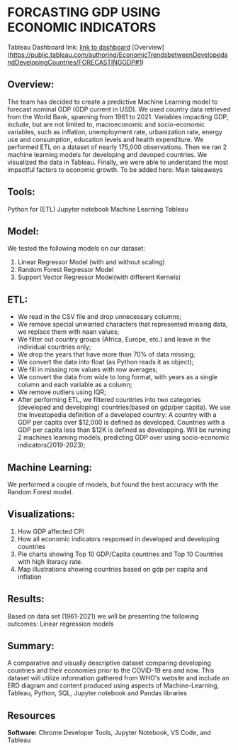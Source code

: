 # FORCASTING GDP USING ECONOMIC INDICATORS

Tableau Dashboard link: [link to dashboard](https://public.tableau.com/views/FinalProject_16751348636030/FORECASTINGGDP?:language=en-US&publish=yes&:display_count=n&:origin=viz_share_link)
[Overview]
(https://public.tableau.com/authoring/EconomicTrendsbetweenDevelopedandDevelopingCountries/FORECASTINGGDP#1)

## Overview:
The team has decided to create a predictive Machine Learning model to forecast nominal GDP (GDP current in USD). We used country data retrieved from the World Bank, spanning from 1961 to 2021. Variables impacting GDP, include, but are not limited to, macroeconomic and socio-economic variables, such as inflation, unemployment rate, urbanization rate, energy use and consumption, education levels and health expenditure. We performed ETL on a dataset of nearly 175,000 observations. Then we ran 2 machine learning models for developing and devoped countries. We visualized the data in Tableau. Finally, we were able to understand the most impactful factors to economic growth. To be added here: Main takeaways

## Tools:
Python for (ETL)
Jupyter notebook
Machine Learning
Tableau

## Model:
We tested the following models on our dataset:

1. Linear Regressor Model (with and without scaling)
2. Random Forest Regressor Model
3. Support Vector Regressor Model(with different Kernels)

## ETL:
* We read in the CSV file and drop unnecessary columns;
* We remove special unwanted characters that represented missing data, we replace them with naan values;
* We filter out country groups (Africa, Europe, etc.) and leave in the individual countries only;
* We drop the years that have more than 70% of data missing;
* We convert the data into float (as Python reads it as object);
* We fill in missing row values with row averages;
* We convert the data from wide to long format, with years as a single column and each variable as a column;
* We remove outliers using IQR;
* After performing ETL, we filtered countries into two categories (developed and developing) countries(based on gdp/per capita). We use the Investopedia definition of a developed country: A country with a GDP per capita over $12,000 is defined as developed. Countries with a GDP per capita less than $12K is defined as developping.
Will be running 2 machines learning models, predicting GDP over using socio-economic indicators(2019-2023);

## Machine Learning:
We performed a couple of models, but found the best accuracy with the Random Forest model.

## Visualizations:
1. How GDP affected CPI
2. How all economic indicators responsed in developed and developing countries
3. Pie charts showing Top 10 GDP/Capita countries and Top 10 Countries with high literacy rate.
4. Map illustrations showing countries based on gdp per capita and inflation

## Results:
Based on data set (1961-2021) we will be presenting the following outcomes:
Linear regression models

## Summary:
A comparative and visually descriptive dataset comparing developing countries and their economies prior to the COVID-19 era and now. This dataset will utilize information gathered from WHO's website and include an ERD diagram and content produced using aspects of Machine-Learning, Tableau, Python, SQL, Jupyter notebook and Pandas libraries 

## Resources
**Software:** Chrome Developer Tools, Jupyter Notebook, VS Code, and Tableau

